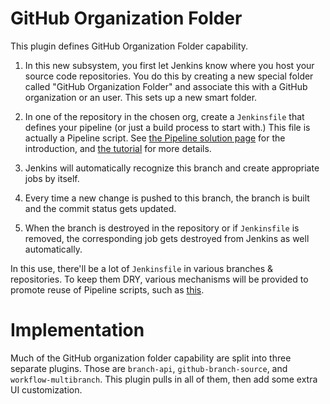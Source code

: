 # GitHub Organization Folder
This plugin defines GitHub Organization Folder capability.

1. In this new subsystem, you first let Jenkins know where you host your source code repositories.
You do this by creating a new special folder called "GitHub Organization Folder" and associate
this with a GitHub organization or an user. This sets up a new smart folder.

1. In one of the repository in the chosen org, create a `Jenkinsfile` that defines your pipeline
(or just a build process to start with.) This file is actually a Pipeline script.
See [the Pipeline solution page](https://jenkins-ci.org/solutions/pipeline) for the introduction,
and [the tutorial](https://github.com/jenkinsci/workflow-plugin/blob/master/TUTORIAL.md) for more details.

1. Jenkins will automatically recognize this branch and create appropriate jobs by itself.

1. Every time a new change is pushed to this branch, the branch is built and the commit status gets updated.

1. When the branch is destroyed in the repository or if `Jenkinsfile` is removed, the corresponding job
gets destroyed from Jenkins as well automatically.

In this use, there'll be a lot of `Jenkinsfile` in various branches & repositories.
To keep them DRY, various mechanisms will be provided to promote reuse of Pipeline scripts, such as
[this](https://github.com/jenkinsci/workflow-plugin/blob/master/cps-global-lib/README.md).


# Implementation
Much of the GitHub organization folder capability are split into three separate plugins.
Those are `branch-api`, `github-branch-source`, and `workflow-multibranch`. This plugin
pulls in all of them, then add some extra UI customization.